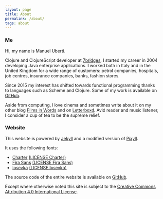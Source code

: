 ```yaml
---
layout: page
title: About
permalink: /about/
tags: about
---
```


### Me

Hi, my name is Manuel Uberti.

Clojure and ClojureScript developer at [7bridges](https://7bridges.eu/),
I started my career in 2004 developing Java enterprise applications. I worked
both in Italy and in the United Kingdom for a wide range of customers: petrol
companies, hospitals, job centres, insurance companies, banks, fashion stores.

Since 2015 my interest has shifted towards functional programming thanks to
languages such as Scheme and Clojure. Some of my work is available on
[GitHub](https://github.com/manuel-uberti).

Aside from computing, I love cinema and sometimes write about it on my other
blog [Films in Words](https://filmsinwords.wordpress.com/) and on
[Letterboxd](https://letterboxd.com/muberti/). Avid reader and music listener,
I consider a cup of tea to be the supreme relief.

### Website

This website is powered by [Jekyll](https://jekyllrb.com/) and a modified
version of [Pixyll](http://pixyll.com/).

It uses the following fonts:

- [Charter](http://practicaltypography.com/charter.html)
  [(LICENSE Charter)](https://github.com/manuel-uberti/manuel-uberti.github.io/blob/master/fonts/LICENSE%20Charter.txt)
- [Fira Sans](https://github.com/mozilla/Fira)
  [(LICENSE Fira Sans)](https://github.com/manuel-uberti/manuel-uberti.github.io/blob/master/fonts/LICENSE%20Fira%20Sans.txt)
- [Iosevka](https://be5invis.github.io/Iosevka/)
  [(LICENSE Iosevka)](https://github.com/manuel-uberti/manuel-uberti.github.io/blob/master/fonts/LICENSE%20Iosevka.txt)

The source code of the entire website is available on
[GitHub](https://github.com/manuel-uberti/manuel-uberti.github.io).

Except where otherwise noted this site is subject to the
[Creative Commons Attribution 4.0 International License](http://creativecommons.org/licenses/by/4.0/).
